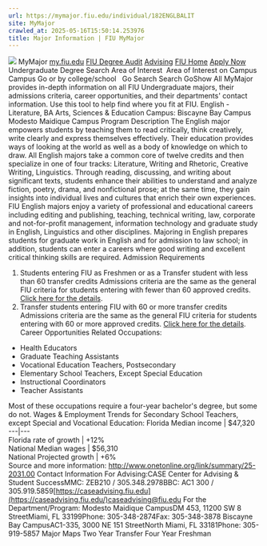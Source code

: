 ```yaml
---
url: https://mymajor.fiu.edu/individual/182ENGLBALIT
site: MyMajor
crawled_at: 2025-05-16T15:50:14.253976
title: Major Information | FIU MyMajor
---
```


![](https://mymajor.fiu.edu/assets/logo-T4VPR2BI.png)
MyMajor
[my.fiu.edu](https://my.fiu.edu/)
[FIU Degree Audit](https://dasa.fiu.edu/all-departments/advising/panther-success-hub/panther-degree-audit/)
[Advising](https://advising.fiu.edu)
[FIU Home](https://www.fiu.edu/)
[Apply Now](https://admissions.fiu.edu/)
Undergraduate Degree Search
Area of Interest
​
Area of Interest
on
Campus
​
Campus
Go
or by college/school
​
​
Go
Search
Search
GoShow All
MyMajor provides in-depth information on all FIU Undergraduate majors, their admissions criteria, career opportunities, and their departments' contact information. Use this tool to help find where you fit at FIU.
English - Literature,
BA
Arts, Sciences & Education
Campus:
Biscayne Bay Campus
Modesto Maidique Campus
Program Description
The English major empowers students by teaching them to read critically, think creatively, write clearly and express themselves effectively. Their education provides ways of looking at the world as well as a body of knowledge on which to draw. All English majors take a common core of twelve credits and then specialize in one of four tracks: Literature, Writing and Rhetoric, Creative Writing, Linguistics. Through reading, discussing, and writing about significant texts, students enhance their abilities to understand and analyze fiction, poetry, drama, and nonfictional prose; at the same time, they gain insights into individual lives and cultures that enrich their own experiences. FIU English majors enjoy a variety of professional and educational careers including editing and publishing, teaching, technical writing, law, corporate and not-for-profit management, information technology and graduate study in English, Linguistics and other disciplines. Majoring in English prepares students for graduate work in English and for admission to law school; in addition, students can enter a careers where good writing and excellent critical thinking skills are required.
Admission Requirements
1. Students entering FIU as Freshmen or as a Transfer student with less than 60 transfer credits
Admissions criteria are the same as the general FIU criteria for students entering with fewer than 60 approved credits. [Click here for the details](http://admissions.fiu.edu/apply/freshman/).
2. Transfer students entering FIU with 60 or more transfer credits
Admissions criteria are the same as the general FIU criteria for students entering with 60 or more approved credits. [Click here for the details](http://admissions.fiu.edu/apply/transfer/).
Career Opportunities
Related Occupations:
  * Health Educators
  * Graduate Teaching Assistants
  * Vocational Education Teachers, Postsecondary
  * Elementary School Teachers, Except Special Education
  * Instructional Coordinators
  * Teacher Assistants


Most of these occupations require a four-year bachelor's degree, but some do not.
Wages & Employment Trends for Secondary School Teachers, except Special and Vocational Education:
Florida Median income | $47,320  
---|---  
Florida rate of growth | +12%  
National Median wages | $56,310  
National Projected growth | +6%  
Source and more information: <http://www.onetonline.org/link/summary/25-2031.00>
Contact Information
For Advising:CASE Center for Advising & Student SuccessMMC: ZEB210 / 305.348.2978BBC: AC1 300 / 305.919.5859[https://caseadvising.fiu.edu](https://caseadvising.fiu.edu/)caseadvising@fiu.edu
For the Department/Program:
Modesto Maidique CampusDM 453, 11200 SW 8 StreetMiami, FL 33199Phone: 305-348-2874Fax: 305-348-3878
Biscayne Bay CampusAC1-335, 3000 NE 151 StreetNorth Miami, FL 33181Phone: 305-919-5857
Major Maps
Two Year Transfer
Four Year Freshman
